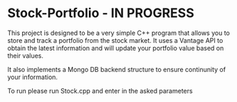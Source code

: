 # Stock-Portfolio - IN PROGRESS
This project is designed to be a very simple C++ program that allows you to store and track a portfolio from the stock market. It uses a Vantage API to obtain the latest information and will update your portfolio value based on their values.

It also implements a Mongo DB backend structure to ensure continunity of your information.

To run please run Stock.cpp and enter in the asked parameters

